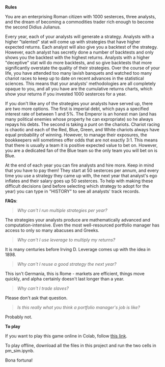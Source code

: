 **Rules**

You are an enterprising Roman citizen with 1000 sesterces, three analysts, and the dream of becoming a commodities trader rich enough to become the second Didius Julianus. 

Every year, each of your analysts will generate a strategy. Analysts with a higher "talented" stat will come up with strategies that have higher expected returns. Each analyst will also give you a backtest of the strategy. However, each analyst has secretly done a number of backtests and only shows you the backtest with the highest returns. Analysts with a higher "deceptive" stat will do more backtests, and so give backtests that more significantly overstate the quality of their strategies. Over the course of your life, you have attended too many lavish banquets and watched too many chariot races to keep up to date on recent advances in the statistical sciences. This means that your analysts' methodologies are all completely opaque to you, and all you have are the cumulative returns charts, which show your returns if you invested 1000 sesterces for a year. 

If you don't like any of the strategies your analysts have served up, there are two more options. The first is imperial debt, which pays a specified interest rate of between 1 and 5%. The Emperor is an honest man (and has many political enemies whose property he can expropriate) so he always repays his debts. The second is taking a punt on the chariots. Chariot racing is chaotic and each of the Red, Blue, Green, and White chariots always have equal probability of winning. However, to manage their exposures, the bookkeepers will sometimes offer odds that are not exactly 3:1. This means that there is usually a team it is positive expected value to bet on. However, you are a dedicated fan of the Blue team so the only team you will bet on is Blue.

At the end of each year you can fire analysts and hire more. Keep in mind that you have to pay them! They start at 50 sesterces per annum, and every time you use a strategy they came up with, the next year that analyst's ego inflates and their salary goes up 50 sesterces. To help with making these difficult decisions (and before selecting which strategy to adopt for the year) you can type in "HISTORY" to see all analysts' track records. 


**FAQs**:

> *Why can't I run multiple strategies per year?*

The strategies your analysts produce are mathematically advanced and computation-intensive. Even the most well-resourced portfolio manager has access to only so many abacuses and Greeks. 

> *Why can't I use leverage to multiply my returns?*

It is many centuries before Irving D. Leverage comes up with the idea in 1898. 

> *Why can't I reuse a good strategy the next year?*

This isn't Germania, this is Rome - markets are efficient, things move quickly, and alpha certainly doesn't last longer than a year. 

> *Why can't I trade slaves?*

Please don't ask that question.

> *Is this really what you think a portfolio manager's job is like?*

Probably not. 


**To play**

If you want to play this game online in Colab, follow [this link](https://colab.research.google.com/drive/1fGurgoJpb5MF7RZxirfwCpYwEajESP3K). 

To play offline, download all the files in this project and run the two cells in pm_sim.ipynb. 

Bona fortuna!


